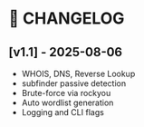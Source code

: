# 🧾 CHANGELOG

## [v1.1] - 2025-08-06
- WHOIS, DNS, Reverse Lookup
- subfinder passive detection
- Brute-force via rockyou
- Auto wordlist generation
- Logging and CLI flags
